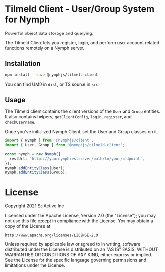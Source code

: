 # Tilmeld Client - User/Group System for Nymph

Powerful object data storage and querying.

The Tilmeld Client lets you register, login, and perform user account related functions remotely on a Nymph server.

## Installation

```sh
npm install --save @nymphjs/tilmeld-client
```

You can find UMD in `dist`, or TS source in `src`.

## Usage

The Tilmeld client contains the client versions of the `User` and `Group` entities. It also contains helpers, `getClientConfig`, `login`, `register`, and `checkUsername`.

Once you've initialized Nymph Client, set the User and Group classes on it.

```ts
import { Nymph } from '@nymphjs/client';
import { User, Group } from '@nymphjs/tilmeld-client';

const nymph = new Nymph({
  restUrl: 'https://yournymphrestserver/path/to/your/endpoint',
});
nymph.addEntityClass(User);
nymph.addEntityClass(Group);
```

# License

Copyright 2021 SciActive Inc

Licensed under the Apache License, Version 2.0 (the "License");
you may not use this file except in compliance with the License.
You may obtain a copy of the License at

    http://www.apache.org/licenses/LICENSE-2.0

Unless required by applicable law or agreed to in writing, software
distributed under the License is distributed on an "AS IS" BASIS,
WITHOUT WARRANTIES OR CONDITIONS OF ANY KIND, either express or implied.
See the License for the specific language governing permissions and
limitations under the License.
